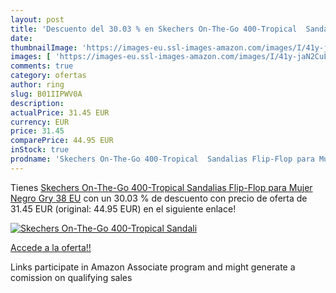 ```yaml
---
layout: post
title: 'Descuento del 30.03 % en Skechers On-The-Go 400-Tropical  Sandali'
date: 
thumbnailImage: 'https://images-eu.ssl-images-amazon.com/images/I/41y-jaN2CuL._SL200_.jpg'
images: [ 'https://images-eu.ssl-images-amazon.com/images/I/41y-jaN2CuL._SL200_.jpg' ]
comments: true
category: ofertas
author: ring
slug: B01IIPWV0A
description:
actualPrice: 31.45 EUR
currency: EUR
price: 31.45
comparePrice: 44.95 EUR
inStock: true
prodname: 'Skechers On-The-Go 400-Tropical  Sandalias Flip-Flop para Mujer  Negro  Gry   38 EU'
---
```


Tienes [Skechers On-The-Go 400-Tropical  Sandalias Flip-Flop para Mujer  Negro  Gry   38 EU](https://www.amazon.es/dp/B01IIPWV0A/?tag=tolees-21) con un 30.03 % de descuento con precio de oferta de 31.45 EUR (original: 44.95 EUR) en el siguiente enlace!

[![Skechers On-The-Go 400-Tropical  Sandali](https://images-eu.ssl-images-amazon.com/images/I/41y-jaN2CuL._SL200_.jpg)](https://www.amazon.es/dp/B01IIPWV0A/?tag=tolees-21)

[Accede a la oferta!!](https://www.amazon.es/dp/B01IIPWV0A/?tag=tolees-21)

Links participate in Amazon Associate program and might generate a comission on qualifying sales


